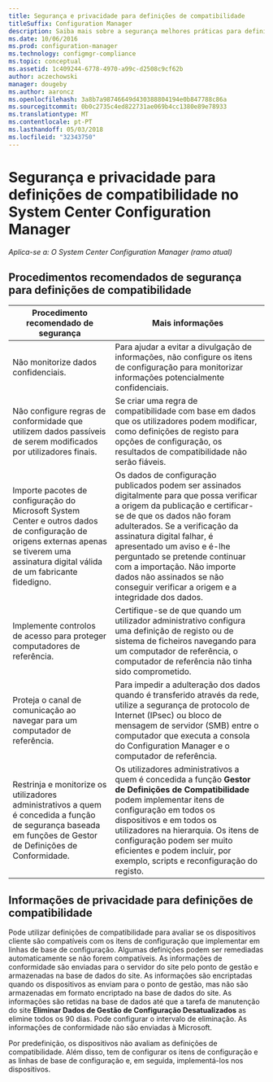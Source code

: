 ```yaml
---
title: Segurança e privacidade para definições de compatibilidade
titleSuffix: Configuration Manager
description: Saiba mais sobre a segurança melhores práticas para definições de compatibilidade no System Center Configuration Manager.
ms.date: 10/06/2016
ms.prod: configuration-manager
ms.technology: configmgr-compliance
ms.topic: conceptual
ms.assetid: 1c409244-6778-4970-a99c-d2508c9cf62b
author: aczechowski
manager: dougeby
ms.author: aaroncz
ms.openlocfilehash: 3a8b7a98746649d430388804194e0b847788c86a
ms.sourcegitcommit: 0b0c2735c4ed822731ae069b4cc1380e89e78933
ms.translationtype: MT
ms.contentlocale: pt-PT
ms.lasthandoff: 05/03/2018
ms.locfileid: "32343750"
---
```

# <a name="security-and-privacy-for-compliance-settings-in-system-center-configuration-manager"></a>Segurança e privacidade para definições de compatibilidade no System Center Configuration Manager

*Aplica-se a: O System Center Configuration Manager (ramo atual)*


## <a name="security-best-practices-for-compliance-settings"></a>Procedimentos recomendados de segurança para definições de compatibilidade  

|Procedimento recomendado de segurança|Mais informações|  
|----------------------------|----------------------|  
|Não monitorize dados confidenciais.|Para ajudar a evitar a divulgação de informações, não configure os itens de configuração para monitorizar informações potencialmente confidenciais.|  
|Não configure regras de conformidade que utilizem dados passíveis de serem modificados por utilizadores finais.|Se criar uma regra de compatibilidade com base em dados que os utilizadores podem modificar, como definições de registo para opções de configuração, os resultados de compatibilidade não serão fiáveis.|  
|Importe pacotes de configuração do Microsoft System Center e outros dados de configuração de origens externas apenas se tiverem uma assinatura digital válida de um fabricante fidedigno.|Os dados de configuração publicados podem ser assinados digitalmente para que possa verificar a origem da publicação e certificar-se de que os dados não foram adulterados. Se a verificação da assinatura digital falhar, é apresentado um aviso e é-lhe perguntado se pretende continuar com a importação. Não importe dados não assinados se não conseguir verificar a origem e a integridade dos dados.|  
|Implemente controlos de acesso para proteger computadores de referência.|Certifique-se de que quando um utilizador administrativo configura uma definição de registo ou de sistema de ficheiros navegando para um computador de referência, o computador de referência não tinha sido comprometido.|  
|Proteja o canal de comunicação ao navegar para um computador de referência.|Para impedir a adulteração dos dados quando é transferido através da rede, utilize a segurança de protocolo de Internet (IPsec) ou bloco de mensagem de servidor (SMB) entre o computador que executa a consola do Configuration Manager e o computador de referência.|  
|Restrinja e monitorize os utilizadores administrativos a quem é concedida a função de segurança baseada em funções de Gestor de Definições de Conformidade.|Os utilizadores administrativos a quem é concedida a função **Gestor de Definições de Compatibilidade** podem implementar itens de configuração em todos os dispositivos e em todos os utilizadores na hierarquia. Os itens de configuração podem ser muito eficientes e podem incluir, por exemplo, scripts e reconfiguração do registo.|  

## <a name="privacy-information-for-compliance-settings"></a>Informações de privacidade para definições de compatibilidade  
 Pode utilizar definições de compatibilidade para avaliar se os dispositivos cliente são compatíveis com os itens de configuração que implementar em linhas de base de configuração. Algumas definições podem ser remediadas automaticamente se não forem compatíveis. As informações de conformidade são enviadas para o servidor do site pelo ponto de gestão e armazenadas na base de dados do site. As informações são encriptadas quando os dispositivos as enviam para o ponto de gestão, mas não são armazenadas em formato encriptado na base de dados do site. As informações são retidas na base de dados até que a tarefa de manutenção do site **Eliminar Dados de Gestão de Configuração Desatualizados** as elimine todos os 90 dias. Pode configurar o intervalo de eliminação. As informações de conformidade não são enviadas à Microsoft.  

 Por predefinição, os dispositivos não avaliam as definições de compatibilidade. Além disso, tem de configurar os itens de configuração e as linhas de base de configuração e, em seguida, implementá-los nos dispositivos.  
